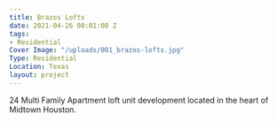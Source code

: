 ```yaml
---
title: Brazos Lofts
date: 2021-04-26 00:01:00 Z
tags:
- Residential
Cover Image: "/uploads/001_brazos-lofts.jpg"
Type: Residential
Location: Texas
layout: project
---
```


24 Multi Family Apartment loft unit development located in the heart of Midtown Houston.
